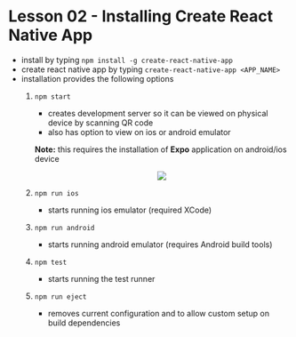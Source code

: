 # Lesson 02 - Installing Create React Native App

- install by typing `npm install -g create-react-native-app`
- create react native app by typing `create-react-native-app <APP_NAME>`
- installation provides the following options
    1. `npm start`
        - creates development server so it can be viewed on physical device by scanning QR code
        - also has option to view on ios or android emulator

        **Note:** this requires the installation of **Expo** application on android/ios device

        <div style="text-align: center;">
            <img src="https://user-images.githubusercontent.com/6856382/71785218-3e11d500-2fba-11ea-98d9-a1e2a210721c.png">
        </div>

    2. `npm run ios`
        - starts running ios emulator (required XCode)
    3. `npm run android`
        - starts running android emulator (requires Android build tools)
    4. `npm test`
        - starts running the test runner
    5. `npm run eject`
        - removes current configuration and to allow custom setup on build dependencies